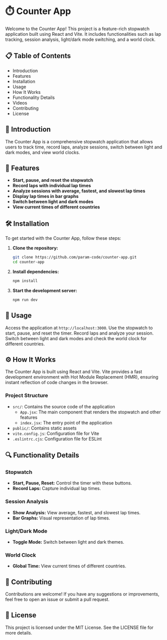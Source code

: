 # ⏱️ Counter App

Welcome to the Counter App! This project is a feature-rich stopwatch application built using React and Vite. It includes functionalities such as lap tracking, session analysis, light/dark mode switching, and a world clock.

## 📋 Table of Contents

- Introduction
- Features
- Installation
- Usage
- How It Works
- Functionality Details
- Videos
- Contributing
- License

## 🌟 Introduction

The Counter App is a comprehensive stopwatch application that allows users to track time, record laps, analyze sessions, switch between light and dark modes, and view world clocks.

## 🚀 Features

- **Start, pause, and reset the stopwatch**
- **Record laps with individual lap times**
- **Analyze sessions with average, fastest, and slowest lap times**
- **Display lap times in bar graphs**
- **Switch between light and dark modes**
- **View current times of different countries**

## 🛠️ Installation

To get started with the Counter App, follow these steps:

1. **Clone the repository:**

   ```bash
   git clone https://github.com/param-code/counter-app.git
   cd counter-app
   ```

2. **Install dependencies:**

   ```bash
   npm install
   ```

3. **Start the development server:**
   ```bash
   npm run dev
   ```

## 📖 Usage

Access the application at `http://localhost:3000`. Use the stopwatch to start, pause, and reset the timer. Record laps and analyze your session. Switch between light and dark modes and check the world clock for different countries.

## ⚙️ How It Works

The Counter App is built using React and Vite. Vite provides a fast development environment with Hot Module Replacement (HMR), ensuring instant reflection of code changes in the browser.

### Project Structure

- `src/`: Contains the source code of the application
  - `App.jsx`: The main component that renders the stopwatch and other features
  - `index.jsx`: The entry point of the application
- `public/`: Contains static assets
- `vite.config.js`: Configuration file for Vite
- `.eslintrc.cjs`: Configuration file for ESLint

## 🔍 Functionality Details

### Stopwatch

- **Start, Pause, Reset:** Control the timer with these buttons.
- **Record Laps:** Capture individual lap times.

### Session Analysis

- **Show Analysis:** View average, fastest, and slowest lap times.
- **Bar Graphs:** Visual representation of lap times.

### Light/Dark Mode

- **Toggle Mode:** Switch between light and dark themes.

### World Clock

- **Global Time:** View current times of different countries.

## 🤝 Contributing

Contributions are welcome! If you have any suggestions or improvements, feel free to open an issue or submit a pull request.

## 📜 License

This project is licensed under the MIT License. See the LICENSE file for more details.
